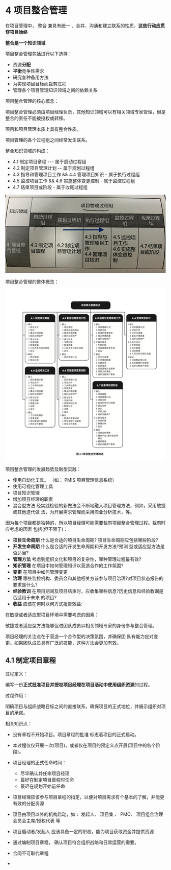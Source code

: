 # 4 项目整合管理

在项目管理中， 整合  兼具有统一 、合并、沟通和建立联系的性质，**这些行动应贯穿项目始终** 

**整合是一个知识领域**

项目整合管理包括进行以下选择：

- 资源**分配**
- **平衡**竞争性需求
- 研究各种备用方法
- 为实现项目目标而裁剪过程
- 管理各个项目管理知识领域之间的依赖关系

项目整合管理的核心概念：

项目整合管理必须由项目经理负责，其他知识领域可以有相关领域专家管理，但是整合的责任不能被授权或转移。

项目和项目管理本质上具有整合性质。

项目管理的各个过程组之间经常发生联系。

整合知识领域的构成：

- 4.1 制定项目章程   ---  属于启动过程组
- 4.2 制定项目管理计划  -- 属于规划过程组
- 4.3 指导和管理项目工作 && 4.4 管理项目知识 - 属于执行过程组
- 4.5 监控项目工作 && 4.6 实施整体变更控制 -  属于监控过程组
- 4.7 结束项目或阶段  - 属于收尾过程组

<img src="asserts/image-20200907222156486.png" alt="image-20200907222156486" style="zoom:67%;" />

项目整合管理的整体概览：

![image-20200908080734553](asserts/image-20200908080734553.png)



项目整合管理的发展趋势及新型实践：

- 使用自动化工具。 （如： PMIS 项目管理信息系统）
- 使用可视化管理工具
- 项目知识管理
- 增加项目经理的职责
- 混合型方法 经实践检验的新做法会不断地融入项目管理方法，例如，采用敏捷或其他迭代做 法，为开展需求管理而采用商业分析技术，等。

因为每个项目都是独特的，所以项目经理可能需要裁剪项目整合管理过程。裁剪时应考虑的因素 包括(但不限于)：

- **项目生命周期**  什么是合适的项目生命周期?  项目生命周期应包括哪些阶段?
- **开发生命周期**   什么是合适的开发生命周期和开发方法?预测 型或适应型方法是否适当?
- **管理方法**  考虑到组织文化和项目的复杂性，哪种管理过程最有效?
- **知识管理**  在项目中如何管理知识以营造合作的工作氛围?
- **变更**  在项目中如何管理变更
- **治理**   哪些监控机构、委员会和其他相关方该参与项目治理?对项目状态报告的要求是什么?
- **经验教训**  在项目期间及项目结束时，应收集哪些信息?历史信息和经验教训是否适用于未来 的项目?
- **收益**  应该在何时以何方式报告效益:

在敏捷或者适应型项目环境中需要考虑的因素：

敏捷或者适应型方法能够促进团队成员以相关领域专家的身份参与整合管理。

项目经理的关注点在于营造一个合作型的决策氛围，并确保团 队有能力应对变更。如果团队成员具有广泛的技能，这种方法会更加有效。

## 4.1 制定项目章程

过程定义：

编写一份**正式批准项目并授权项目经理在项目活动中使用组织资源**的过程。 

过程作用：

明确项目与组织战略目标之间的直接联系，确保项目的正式地位，并展示组织对项目的承诺。

相关知识点：

- 没有章程不开始项目。项目章程的批准 标志着项目的正式启动。

- 本过程仅仅开展一次(项目)，或者仅在项目的预定义点开展(项目中的各个阶段)。

- 项目经理的正式任命时间：
  - 尽早确认并任命项目经理
  - 最好在制定项目章程时任命
  - 最迟在规划开始前任命

- 项目经理应该参与项目章程的指定，以便对项目需求有个基本的了解，并能更有效的分配资源
- 项目由项目以外的机构启动，如： 发起人、  项目集 、 PMO、   项目组合治理会员会主席/授权代表 等
- 项目启动者/发起人 应该具备一定的职权，能为项目获取资金并提供资源
- 通过编制项目章程， 确认项目符合组织战略和日常运营的需要。
- 合同不可取代章程
- 

